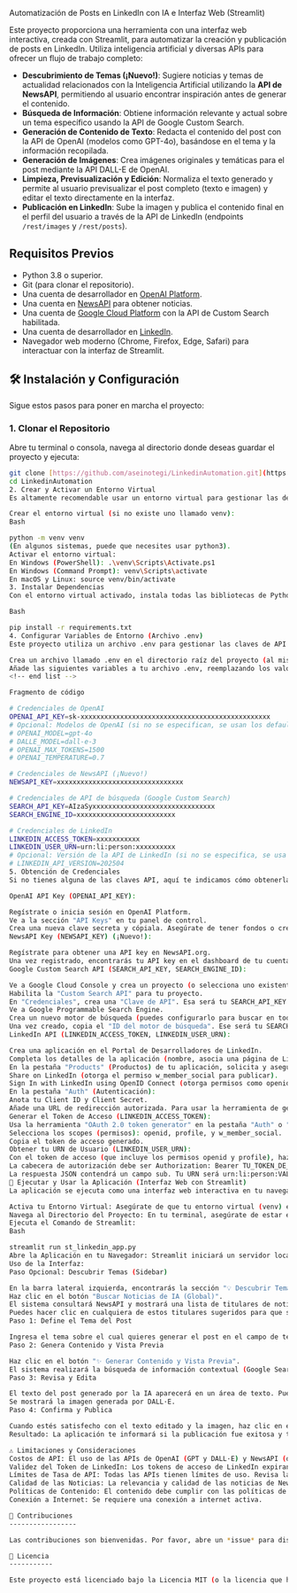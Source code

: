  Automatización de Posts en LinkedIn con IA e Interfaz Web (Streamlit)

Este proyecto proporciona una herramienta con una interfaz web interactiva, creada con Streamlit, para automatizar la creación y publicación de posts en LinkedIn. Utiliza inteligencia artificial y diversas APIs para ofrecer un flujo de trabajo completo:

* **Descubrimiento de Temas (¡Nuevo!)**: Sugiere noticias y temas de actualidad relacionados con la Inteligencia Artificial utilizando la **API de NewsAPI**, permitiendo al usuario encontrar inspiración antes de generar el contenido.
* **Búsqueda de Información**: Obtiene información relevante y actual sobre un tema específico usando la API de Google Custom Search.
* **Generación de Contenido de Texto**: Redacta el contenido del post con la API de OpenAI (modelos como GPT-4o), basándose en el tema y la información recopilada.
* **Generación de Imágenes**: Crea imágenes originales y temáticas para el post mediante la API DALL-E de OpenAI.
* **Limpieza, Previsualización y Edición**: Normaliza el texto generado y permite al usuario previsualizar el post completo (texto e imagen) y editar el texto directamente en la interfaz.
* **Publicación en LinkedIn**: Sube la imagen y publica el contenido final en el perfil del usuario a través de la API de LinkedIn (endpoints `/rest/images` y `/rest/posts`).

## Requisitos Previos

* Python 3.8 o superior.
* Git (para clonar el repositorio).
* Una cuenta de desarrollador en [OpenAI Platform](https://platform.openai.com/).
* Una cuenta en [NewsAPI](https://newsapi.org) para obtener noticias.
* Una cuenta de [Google Cloud Platform](https://cloud.google.com/) con la API de Custom Search habilitada.
* Una cuenta de desarrollador en [LinkedIn](https://developer.linkedin.com/).
* Navegador web moderno (Chrome, Firefox, Edge, Safari) para interactuar con la interfaz de Streamlit.

## 🛠️ Instalación y Configuración

Sigue estos pasos para poner en marcha el proyecto:

### 1. Clonar el Repositorio

Abre tu terminal o consola, navega al directorio donde deseas guardar el proyecto y ejecuta:

```bash
git clone [https://github.com/aseinotegi/LinkedinAutomation.git](https://github.com/aseinotegi/LinkedinAutomation.git)
cd LinkedinAutomation
2. Crear y Activar un Entorno Virtual
Es altamente recomendable usar un entorno virtual para gestionar las dependencias del proyecto.

Crear el entorno virtual (si no existe uno llamado venv):
Bash

python -m venv venv
(En algunos sistemas, puede que necesites usar python3).
Activar el entorno virtual:
En Windows (PowerShell): .\venv\Scripts\Activate.ps1
En Windows (Command Prompt): venv\Scripts\activate
En macOS y Linux: source venv/bin/activate
3. Instalar Dependencias
Con el entorno virtual activado, instala todas las bibliotecas de Python necesarias:

Bash

pip install -r requirements.txt
4. Configurar Variables de Entorno (Archivo .env)
Este proyecto utiliza un archivo .env para gestionar las claves de API y otras configuraciones.

Crea un archivo llamado .env en el directorio raíz del proyecto (al mismo nivel que los archivos .py).
Añade las siguientes variables a tu archivo .env, reemplazando los valores de ejemplo con tus propias credenciales:
<!-- end list -->

Fragmento de código

# Credenciales de OpenAI
OPENAI_API_KEY=sk-xxxxxxxxxxxxxxxxxxxxxxxxxxxxxxxxxxxxxxxxxxxxxxxx
# Opcional: Modelos de OpenAI (si no se especifican, se usan los defaults del script)
# OPENAI_MODEL=gpt-4o
# DALLE_MODEL=dall-e-3
# OPENAI_MAX_TOKENS=1500
# OPENAI_TEMPERATURE=0.7

# Credenciales de NewsAPI (¡Nuevo!)
NEWSAPI_KEY=xxxxxxxxxxxxxxxxxxxxxxxxxxxxxxxx

# Credenciales de API de búsqueda (Google Custom Search)
SEARCH_API_KEY=AIzaSyxxxxxxxxxxxxxxxxxxxxxxxxxxxxxxx
SEARCH_ENGINE_ID=xxxxxxxxxxxxxxxxxxxxxxxxx

# Credenciales de LinkedIn
LINKEDIN_ACCESS_TOKEN=xxxxxxxxxxx
LINKEDIN_USER_URN=urn:li:person:xxxxxxxxxx
# Opcional: Versión de la API de LinkedIn (si no se especifica, se usa el default del script, ej. "202504")
# LINKEDIN_API_VERSION=202504
5. Obtención de Credenciales
Si no tienes alguna de las claves API, aquí te indicamos cómo obtenerlas:

OpenAI API Key (OPENAI_API_KEY):

Regístrate o inicia sesión en OpenAI Platform.
Ve a la sección "API Keys" en tu panel de control.
Crea una nueva clave secreta y cópiala. Asegúrate de tener fondos o créditos en tu cuenta.
NewsAPI Key (NEWSAPI_KEY) (¡Nuevo!):

Regístrate para obtener una API key en NewsAPI.org.
Una vez registrado, encontrarás tu API key en el dashboard de tu cuenta.
Google Custom Search API (SEARCH_API_KEY, SEARCH_ENGINE_ID):

Ve a Google Cloud Console y crea un proyecto (o selecciona uno existente).
Habilita la "Custom Search API" para tu proyecto.
En "Credenciales", crea una "Clave de API". Esa será tu SEARCH_API_KEY.
Ve a Google Programmable Search Engine.
Crea un nuevo motor de búsqueda (puedes configurarlo para buscar en toda la web).
Una vez creado, copia el "ID del motor de búsqueda". Ese será tu SEARCH_ENGINE_ID.
LinkedIn API (LINKEDIN_ACCESS_TOKEN, LINKEDIN_USER_URN):

Crea una aplicación en el Portal de Desarrolladores de LinkedIn.
Completa los detalles de la aplicación (nombre, asocia una página de LinkedIn, logo, etc.).
En la pestaña "Products" (Productos) de tu aplicación, solicita y asegúrate de que estén activos los siguientes productos:
Share on LinkedIn (otorga el permiso w_member_social para publicar).
Sign In with LinkedIn using OpenID Connect (otorga permisos como openid y profile para leer tu ID de usuario).
En la pestaña "Auth" (Autenticación):
Anota tu Client ID y Client Secret.
Añade una URL de redirección autorizada. Para usar la herramienta de generación de tokens del portal, https://www.linkedin.com/developers/tools/oauth/redirect es una buena opción.
Generar el Token de Acceso (LINKEDIN_ACCESS_TOKEN):
Usa la herramienta "OAuth 2.0 token generator" en la pestaña "Auth" o "Tools" de tu aplicación en el portal de desarrolladores.
Selecciona los scopes (permisos): openid, profile, y w_member_social.
Copia el token de acceso generado.
Obtener tu URN de Usuario (LINKEDIN_USER_URN):
Con el token de acceso (que incluye los permisos openid y profile), haz una solicitud GET a https://api.linkedin.com/v2/userinfo.
La cabecera de autorización debe ser Authorization: Bearer TU_TOKEN_DE_ACCESO.
La respuesta JSON contendrá un campo sub. Tu URN será urn:li:person:VALOR_DE_SUB.
🚀 Ejecutar y Usar la Aplicación (Interfaz Web con Streamlit)
La aplicación se ejecuta como una interfaz web interactiva en tu navegador.

Activa tu Entorno Virtual: Asegúrate de que tu entorno virtual (venv) esté activado en tu terminal (ver paso 2 de Instalación).
Navega al Directorio del Proyecto: En tu terminal, asegúrate de estar en el directorio raíz del proyecto (donde se encuentran los archivos st_linkedin_app.py y linkedin_post_automation.py).
Ejecuta el Comando de Streamlit:
Bash

streamlit run st_linkedin_app.py
Abre la Aplicación en tu Navegador: Streamlit iniciará un servidor local y, por lo general, abrirá automáticamente una nueva pestaña en tu navegador web con la aplicación. Si no lo hace, la terminal te mostrará las URLs (Local y Network) donde puedes acceder a ella (normalmente http://localhost:8501).
Uso de la Interfaz:
Paso Opcional: Descubrir Temas (Sidebar)

En la barra lateral izquierda, encontrarás la sección "💡 Descubrir Temas".
Haz clic en el botón "Buscar Noticias de IA (Global)".
El sistema consultará NewsAPI y mostrará una lista de titulares de noticias recientes relacionadas con la IA.
Puedes hacer clic en cualquiera de estos titulares sugeridos para que se rellene automáticamente el campo de tema principal.
Paso 1: Define el Tema del Post

Ingresa el tema sobre el cual quieres generar el post en el campo de texto "Ingresa el tema para tu post de LinkedIn:". Si seleccionaste un tema de la barra lateral, este campo ya estará relleno, pero puedes editarlo.
Paso 2: Genera Contenido y Vista Previa

Haz clic en el botón "✨ Generar Contenido y Vista Previa".
El sistema realizará la búsqueda de información contextual (Google Search), la generación de texto (OpenAI GPT), la limpieza del texto y la generación de una imagen (OpenAI DALL·E). Esto puede tardar unos momentos.
Paso 3: Revisa y Edita

El texto del post generado por la IA aparecerá en un área de texto. Puedes editar este texto directamente en la interfaz para ajustarlo a tu gusto.
Se mostrará la imagen generada por DALL·E.
Paso 4: Confirma y Publica

Cuando estés satisfecho con el texto editado y la imagen, haz clic en el botón "🚀 Publicar en LinkedIn".
Resultado: La aplicación te informará si la publicación fue exitosa y te mostrará el ID del post creado en LinkedIn.

⚠️ Limitaciones y Consideraciones
Costos de API: El uso de las APIs de OpenAI (GPT y DALL·E) y NewsAPI (dependiendo del plan y uso) puede tener costos asociados.
Validez del Token de LinkedIn: Los tokens de acceso de LinkedIn expiran (aprox. 60 días). Necesitarás generar uno nuevo cuando esto ocurra.
Límites de Tasa de API: Todas las APIs tienen límites de uso. Revisa la documentación de cada API para más detalles.
Calidad de las Noticias: La relevancia y calidad de las noticias de NewsAPI pueden variar. La selección de temas puede requerir criterio.
Políticas de Contenido: El contenido debe cumplir con las políticas de OpenAI y LinkedIn.
Conexión a Internet: Se requiere una conexión a internet activa.

🤝 Contribuciones
-----------------

Las contribuciones son bienvenidas. Por favor, abre un *issue* para discutir cambios o envía un *pull request*.

📜 Licencia
-----------

Este proyecto está licenciado bajo la Licencia MIT (o la licencia que hayas elegido).
